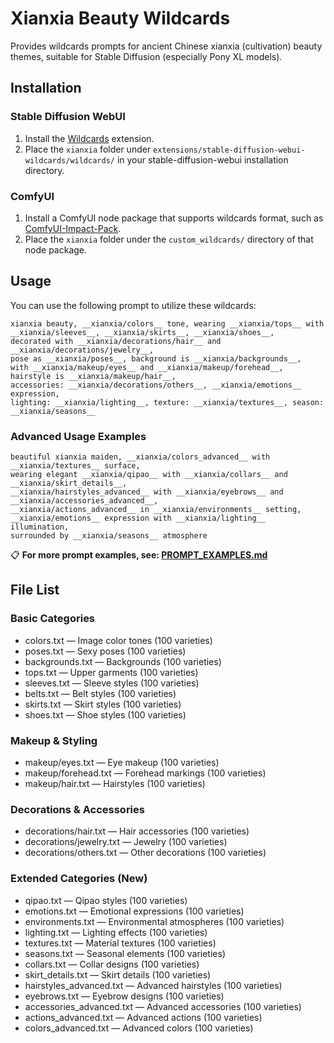 # Xianxia Beauty Wildcards

Provides wildcards prompts for ancient Chinese xianxia (cultivation) beauty themes, suitable for Stable Diffusion (especially Pony XL models).

## Installation

### Stable Diffusion WebUI

1. Install the [Wildcards](https://github.com/AUTOMATIC1111/stable-diffusion-webui-wildcards) extension.
2. Place the `xianxia` folder under `extensions/stable-diffusion-webui-wildcards/wildcards/` in your stable-diffusion-webui installation directory.

### ComfyUI

1. Install a ComfyUI node package that supports wildcards format, such as [ComfyUI-Impact-Pack](https://github.com/ltdrdata/ComfyUI-Impact-Pack).
2. Place the `xianxia` folder under the `custom_wildcards/` directory of that node package.

## Usage

You can use the following prompt to utilize these wildcards:

```
xianxia beauty, __xianxia/colors__ tone, wearing __xianxia/tops__ with __xianxia/sleeves__, __xianxia/skirts__, __xianxia/shoes__,
decorated with __xianxia/decorations/hair__ and __xianxia/decorations/jewelry__,
pose as __xianxia/poses__, background is __xianxia/backgrounds__,
with __xianxia/makeup/eyes__ and __xianxia/makeup/forehead__, hairstyle is __xianxia/makeup/hair__,
accessories: __xianxia/decorations/others__, __xianxia/emotions__ expression,
lighting: __xianxia/lighting__, texture: __xianxia/textures__, season: __xianxia/seasons__
```

### Advanced Usage Examples

```
beautiful xianxia maiden, __xianxia/colors_advanced__ with __xianxia/textures__ surface,
wearing elegant __xianxia/qipao__ with __xianxia/collars__ and __xianxia/skirt_details__,
__xianxia/hairstyles_advanced__ with __xianxia/eyebrows__ and __xianxia/accessories_advanced__,
__xianxia/actions_advanced__ in __xianxia/environments__ setting,
__xianxia/emotions__ expression with __xianxia/lighting__ illumination,
surrounded by __xianxia/seasons__ atmosphere
```

📋 **For more prompt examples, see: [PROMPT_EXAMPLES.md](PROMPT_EXAMPLES.md)**

## File List

### Basic Categories
- colors.txt — Image color tones (100 varieties)
- poses.txt — Sexy poses (100 varieties)
- backgrounds.txt — Backgrounds (100 varieties)
- tops.txt — Upper garments (100 varieties)
- sleeves.txt — Sleeve styles (100 varieties)
- belts.txt — Belt styles (100 varieties)
- skirts.txt — Skirt styles (100 varieties)
- shoes.txt — Shoe styles (100 varieties)

### Makeup & Styling
- makeup/eyes.txt — Eye makeup (100 varieties)
- makeup/forehead.txt — Forehead markings (100 varieties)
- makeup/hair.txt — Hairstyles (100 varieties)

### Decorations & Accessories
- decorations/hair.txt — Hair accessories (100 varieties)
- decorations/jewelry.txt — Jewelry (100 varieties)
- decorations/others.txt — Other decorations (100 varieties)

### Extended Categories (New)
- qipao.txt — Qipao styles (100 varieties)
- emotions.txt — Emotional expressions (100 varieties)
- environments.txt — Environmental atmospheres (100 varieties)
- lighting.txt — Lighting effects (100 varieties)
- textures.txt — Material textures (100 varieties)
- seasons.txt — Seasonal elements (100 varieties)
- collars.txt — Collar designs (100 varieties)
- skirt_details.txt — Skirt details (100 varieties)
- hairstyles_advanced.txt — Advanced hairstyles (100 varieties)
- eyebrows.txt — Eyebrow designs (100 varieties)
- accessories_advanced.txt — Advanced accessories (100 varieties)
- actions_advanced.txt — Advanced actions (100 varieties)
- colors_advanced.txt — Advanced colors (100 varieties)
